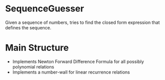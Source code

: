 # SequenceGuesser

Given a sequence of numbers, tries to find the closed form expression that defines the sequence.

# Main Structure
- Implements Newton Forward Difference Formula for all possibly polynomial relations
- Implements a number-wall for linear recurrence relations